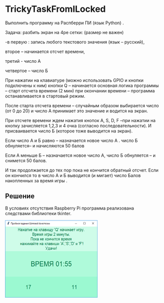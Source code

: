 # TrickyTaskFromILocked
Выполнить программу на Распберри ПИ (язык Python) .

Задача: разбить экран на 4ре сетки: (размер не важен) 

-в первую : запись любого текстового значения (язык – русский),

 второе – начинается отсчет времени,

 третий -  число А

четвертое – число Б

При нажатии на клавиатуре (можно использовать GPIO и кнопки подключены к ним) кнопки Q – начинается основная логика программы – старт отсчета времени (2 мин) при окончании времени – программа останавливается в стартовый режим.

После старта отсчета времени – случайным образом выбирается число (от 0 до 20) и число А принимает это значение и водится на экран.

При отсчете времени ждем нажатия кнопок A, S, D, F –при нажатии на кнопку зачисляется 1,2,3 и 4 очка (согласно последовательности). И присваивается число Б  (которое тоже выводится на экран).

Если число А и Б равно – назначается новое число  А . число Б обнуляется– и начисляются 50 балов

Если А меньше Б – назначается новое число А, число Б обнуляется – и снимется 50 балов.

И так продолжается до тех пор пока не кончится обратный отсчет. Если он кончился то в число А и Б выводится (и мигает) число Балов накопленных за время игры .

Решение
-------------------------
В условиях отсутствия Raspberry Pi программа реализована следствами библиотеки tkinter.

<a href="url"><img src="https://github.com/aTasja/TrickyTaskFromILocked/blob/master/Frame.png" align="left" height="250" width="300"></a>

